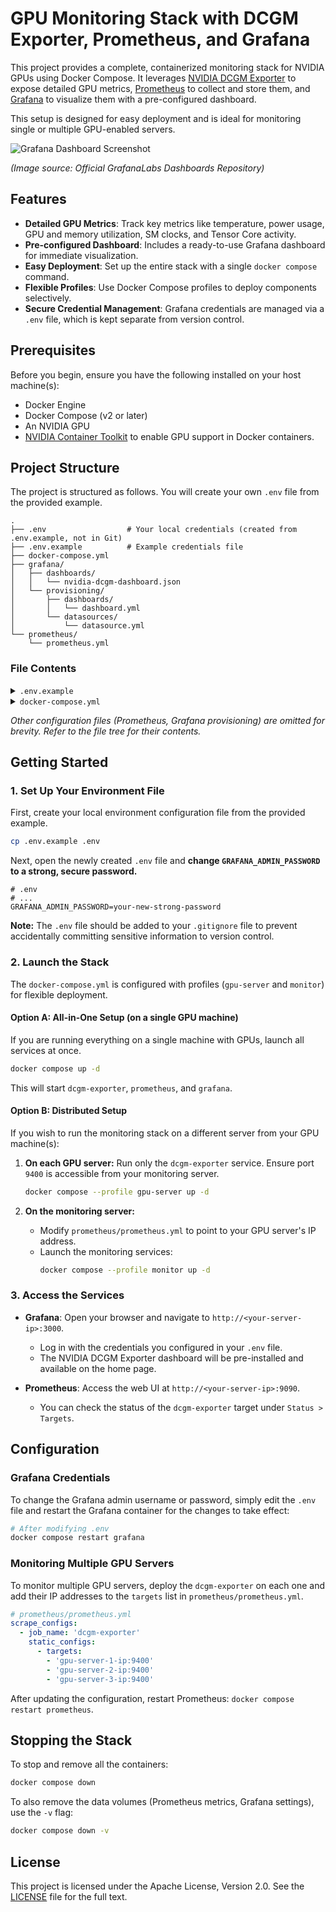 # GPU Monitoring Stack with DCGM Exporter, Prometheus, and Grafana

This project provides a complete, containerized monitoring stack for NVIDIA GPUs using Docker Compose. It leverages [NVIDIA DCGM Exporter](https://github.com/NVIDIA/dcgm-exporter) to expose detailed GPU metrics, [Prometheus](https://prometheus.io/) to collect and store them, and [Grafana](https://grafana.com/) to visualize them with a pre-configured dashboard.

This setup is designed for easy deployment and is ideal for monitoring single or multiple GPU-enabled servers.


![Grafana Dashboard Screenshot](https://grafana.com/api/dashboards/12239/images/8088/image)


*(Image source: Official GrafanaLabs Dashboards Repository)*

## Features

-   **Detailed GPU Metrics**: Track key metrics like temperature, power usage, GPU and memory utilization, SM clocks, and Tensor Core activity.
-   **Pre-configured Dashboard**: Includes a ready-to-use Grafana dashboard for immediate visualization.
-   **Easy Deployment**: Set up the entire stack with a single `docker compose` command.
-   **Flexible Profiles**: Use Docker Compose profiles to deploy components selectively.
-   **Secure Credential Management**: Grafana credentials are managed via a `.env` file, which is kept separate from version control.

## Prerequisites

Before you begin, ensure you have the following installed on your host machine(s):

-   Docker Engine
-   Docker Compose (v2 or later)
-   An NVIDIA GPU
-   [NVIDIA Container Toolkit](https://docs.nvidia.com/datacenter/cloud-native/container-toolkit/latest/install-guide.html) to enable GPU support in Docker containers.

## Project Structure

The project is structured as follows. You will create your own `.env` file from the provided example.

```
.
├── .env                  # Your local credentials (created from .env.example, not in Git)
├── .env.example          # Example credentials file
├── docker-compose.yml
├── grafana/
│   ├── dashboards/
│   │   └── nvidia-dcgm-dashboard.json
│   └── provisioning/
│       ├── dashboards/
│       │   └── dashboard.yml
│       └── datasources/
│           └── datasource.yml
└── prometheus/
    └── prometheus.yml
```

### File Contents

<details>
<summary><code>.env.example</code></summary>

```env
# Example configuration for Grafana credentials.
#
# HOW TO USE:
# 1. Copy this file to a new file named .env
#    (e.g., `cp .env.example .env`)
# 2. Edit the .env file with your actual credentials.
#
# The .env file is intentionally not committed to version control (see .gitignore)
# to keep your secrets secure.

# Default Grafana admin username
GRAFANA_ADMIN_USER=admin

# --- IMPORTANT ---
# You MUST change this to a strong and unique password for production environments.
GRAFANA_ADMIN_PASSWORD=your-strong-and-secret-password
```
</details>

<details>
<summary><code>docker-compose.yml</code></summary>

```yaml
services:

  # DCGM Exporter
  dcgm-exporter:
    profiles: ['gpu-server']
    image: nvidia/dcgm-exporter:latest
    container_name: dcgm-exporter
    restart: unless-stopped
    runtime: nvidia
    privileged: true  # Must be set true for DCGM
    pid: "host"
    environment:
      - NVIDIA_VISIBLE_DEVICES=all
      - NVIDIA_DRIVER_CAPABILITIES=all
    ports:
      - "9400:9400"  # Port for Prometheus

  # Prometheus
  prometheus:
    profiles: ['monitor']
    image: prom/prometheus:latest
    container_name: prometheus
    restart: unless-stopped
    ports:
      - "9090:9090"  # Prometheus Web UI port
    volumes:
      - ./prometheus/prometheus.yml:/etc/prometheus/prometheus.yml
      - prometheus_data:/prometheus  # Persistent data
    command:
      - '--config.file=/etc/prometheus/prometheus.yml'
    depends_on:
      - dcgm-exporter

  # Grafana
  grafana:
    profiles: ['monitor']
    image: grafana/grafana:latest
    container_name: grafana
    restart: unless-stopped
    ports:
      - "3000:3000"  # Grafana Web UI port
    volumes:
      - ./grafana/provisioning:/etc/grafana/provisioning
      - ./grafana/dashboards:/var/lib/grafana/dashboards
      - grafana_data:/var/lib/grafana  # Persistent data
    environment:
      # Reads credentials from the .env file
      - GF_SECURITY_ADMIN_USER=${GRAFANA_ADMIN_USER}
      - GF_SECURITY_ADMIN_PASSWORD=${GRAFANA_ADMIN_PASSWORD}
    depends_on:
      - prometheus

volumes:
  prometheus_data:
  grafana_data:

```
</details>

_Other configuration files (Prometheus, Grafana provisioning) are omitted for brevity. Refer to the file tree for their contents._

## Getting Started

### 1. Set Up Your Environment File

First, create your local environment configuration file from the provided example.

```bash
cp .env.example .env
```

Next, open the newly created `.env` file and **change `GRAFANA_ADMIN_PASSWORD` to a strong, secure password.**

```env
# .env
# ...
GRAFANA_ADMIN_PASSWORD=your-new-strong-password
```

**Note:** The `.env` file should be added to your `.gitignore` file to prevent accidentally committing sensitive information to version control.

### 2. Launch the Stack

The `docker-compose.yml` is configured with profiles (`gpu-server` and `monitor`) for flexible deployment.

#### Option A: All-in-One Setup (on a single GPU machine)

If you are running everything on a single machine with GPUs, launch all services at once.

```bash
docker compose up -d
```

This will start `dcgm-exporter`, `prometheus`, and `grafana`.

#### Option B: Distributed Setup

If you wish to run the monitoring stack on a different server from your GPU machine(s):

1.  **On each GPU server:**
    Run only the `dcgm-exporter` service. Ensure port `9400` is accessible from your monitoring server.
    ```bash
    docker compose --profile gpu-server up -d
    ```

2.  **On the monitoring server:**
    -   Modify `prometheus/prometheus.yml` to point to your GPU server's IP address.
    -   Launch the monitoring services:
        ```bash
        docker compose --profile monitor up -d
        ```

### 3. Access the Services

-   **Grafana**: Open your browser and navigate to `http://<your-server-ip>:3000`.
    -   Log in with the credentials you configured in your `.env` file.
    -   The NVIDIA DCGM Exporter dashboard will be pre-installed and available on the home page.

-   **Prometheus**: Access the web UI at `http://<your-server-ip>:9090`.
    -   You can check the status of the `dcgm-exporter` target under `Status > Targets`.

## Configuration

### Grafana Credentials

To change the Grafana admin username or password, simply edit the `.env` file and restart the Grafana container for the changes to take effect:

```bash
# After modifying .env
docker compose restart grafana
```

### Monitoring Multiple GPU Servers

To monitor multiple GPU servers, deploy the `dcgm-exporter` on each one and add their IP addresses to the `targets` list in `prometheus/prometheus.yml`.

```yaml
# prometheus/prometheus.yml
scrape_configs:
  - job_name: 'dcgm-exporter'
    static_configs:
      - targets:
        - 'gpu-server-1-ip:9400'
        - 'gpu-server-2-ip:9400'
        - 'gpu-server-3-ip:9400'
```

After updating the configuration, restart Prometheus: `docker compose restart prometheus`.

## Stopping the Stack

To stop and remove all the containers:

```bash
docker compose down
```

To also remove the data volumes (Prometheus metrics, Grafana settings), use the `-v` flag:

```bash
docker compose down -v
```

## License

This project is licensed under the Apache License, Version 2.0. See the [LICENSE](http://www.apache.org/licenses/LICENSE-2.0) file for the full text.
